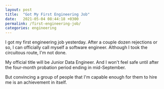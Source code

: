 ```yaml
---
layout: post
title:  "Got My First Engineering Job"
date:   2021-05-04 08:44:18 +0300
permalink: /first-engineering-job/
categories: engineering
---
```



I got my first engineering job yesterday. After a couple dozen rejections or so, I can officially call myself a software engineer. Although I took the circuitous route, I'm not done. 

My official title will be Junior Data Engineer. And I won't feel safe until after the four-month probation period ending in mid-September.

But convincing a group of people that I'm capable enough for them to hire me is an achievement in itself.
